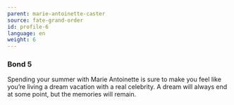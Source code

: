 ```yaml
---
parent: marie-antoinette-caster
source: fate-grand-order
id: profile-6
language: en
weight: 6
---
```


### Bond 5

Spending your summer with Marie Antoinette is sure to make you feel like you’re living a dream vacation with a real celebrity. A dream will always end at some point, but the memories will remain.
